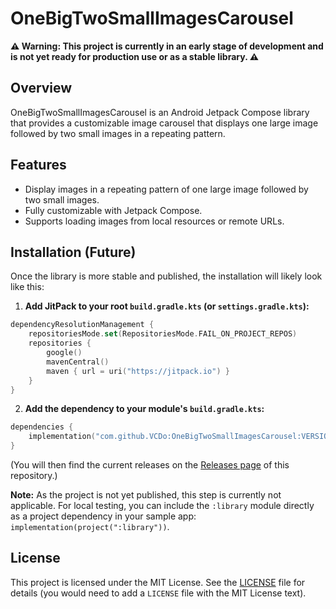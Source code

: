 # OneBigTwoSmallImagesCarousel

**⚠️ Warning: This project is currently in an early stage of development and is not yet ready for
production use or as a stable library. ⚠️**

## Overview

OneBigTwoSmallImagesCarousel is an Android Jetpack Compose library that provides a customizable
image carousel that displays one large image followed by two small images in a repeating pattern.

## Features

* Display images in a repeating pattern of one large image followed by two small images.
* Fully customizable with Jetpack Compose.
* Supports loading images from local resources or remote URLs.

## Installation (Future)

Once the library is more stable and published, the installation will likely look like this:

1.  **Add JitPack to your root `build.gradle.kts` (or `settings.gradle.kts`):**
```kotlin
dependencyResolutionManagement {
    repositoriesMode.set(RepositoriesMode.FAIL_ON_PROJECT_REPOS)
    repositories {
        google()
        mavenCentral()
        maven { url = uri("https://jitpack.io") }
    }
}
```
2.  **Add the dependency to your module's `build.gradle.kts`:**
```kotlin
dependencies {
    implementation("com.github.VCDo:OneBigTwoSmallImagesCarousel:VERSION_HERE") // Replace VERSION_HERE with the actual version tag (e.g., v1.0.0)
}
```
(You will then find the current releases on the [Releases page](https://github.com/VCDo/OneBigTwoSmallImagesCarousel/releases) of this repository.)

**Note:** As the project is not yet published, this step is currently not applicable. 
For local testing, you can include the `:library` module directly as a project dependency in your
sample app: `implementation(project(":library"))`.

## License

This project is licensed under the MIT License. See the [LICENSE](LICENSE) file for details
(you would need to add a `LICENSE` file with the MIT License text).
